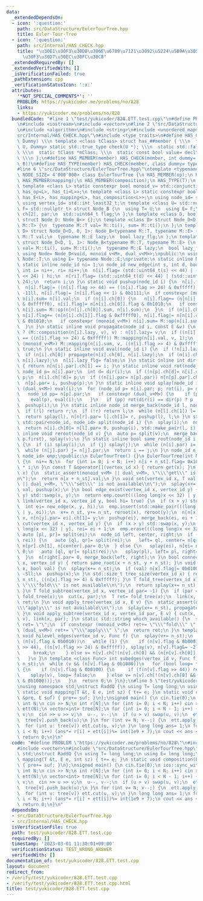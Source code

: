 ```yaml
---
data:
  _extendedDependsOn:
  - icon: ':question:'
    path: src/DataStructure/EulerTourTree.hpp
    title: Euler-Tour-Tree
  - icon: ':question:'
    path: src/Internal/HAS_CHECK.hpp
    title: "\u30E1\u30F3\u30D0\u306E\u6709\u7121\u3092\u5224\u5B9A\u3059\u308B\u30C6\
      \u30F3\u30D7\u30EC\u30FC\u30C8"
  _extendedRequiredBy: []
  _extendedVerifiedWith: []
  _isVerificationFailed: true
  _pathExtension: cpp
  _verificationStatusIcon: ':x:'
  attributes:
    '*NOT_SPECIAL_COMMENTS*': ''
    PROBLEM: https://yukicoder.me/problems/no/828
    links:
    - https://yukicoder.me/problems/no/828
  bundledCode: "#line 1 \"test/yukicoder/828.ETT.test.cpp\"\n#define PROBLEM \"https://yukicoder.me/problems/no/828\"\
    \n#include <iostream>\n#include <vector>\n#line 2 \"src/DataStructure/EulerTourTree.hpp\"\
    \n#include <algorithm>\n#include <string>\n#include <unordered_map>\n#line 2 \"\
    src/Internal/HAS_CHECK.hpp\"\n#include <type_traits>\n#define HAS_CHECK(member,\
    \ Dummy) \\\n template <class tClass> struct has_##member { \\\n  template <class\
    \ U, Dummy> static std::true_type check(U *); \\\n  static std::false_type check(...);\
    \ \\\n  static tClass *mClass; \\\n  static const bool value= decltype(check(mClass))::value;\
    \ \\\n };\n#define HAS_MEMBER(member) HAS_CHECK(member, int dummy= (&U::member,\
    \ 0))\n#define HAS_TYPE(member) HAS_CHECK(member, class dummy= typename U::member)\n\
    #line 6 \"src/DataStructure/EulerTourTree.hpp\"\ntemplate <typename M= void, std::size_t\
    \ NODE_SIZE= 4'000'000> class EulerTourTree {\n HAS_MEMBER(op);\n HAS_MEMBER(ti);\n\
    \ HAS_MEMBER(mapping);\n HAS_MEMBER(composition);\n HAS_TYPE(T);\n HAS_TYPE(E);\n\
    \ template <class L> static constexpr bool monoid_v= std::conjunction_v<has_T<L>,\
    \ has_op<L>, has_ti<L>>;\n template <class L> static constexpr bool dual_v= std::conjunction_v<has_T<L>,\
    \ has_E<L>, has_mapping<L>, has_composition<L>>;\n using node_id= std::int_least32_t;\n\
    \ using vertex_id= std::int_least32_t;\n template <class U= std::nullptr_t, class\
    \ F= std::nullptr_t> struct Node_B {\n  using T= U;\n  using E= F;\n  node_id\
    \ ch[2], par;\n  std::uint64_t flag;\n };\n template <class D, bool mo, bool du>\
    \ struct Node_D: Node_B<> {};\n template <class D> struct Node_D<D, 1, 0>: Node_B<typename\
    \ M::T> {\n  typename M::T val= M::ti(), sum= M::ti();\n };\n template <class\
    \ D> struct Node_D<D, 0, 1>: Node_B<typename M::T, typename M::E> {\n  typename\
    \ M::T val;\n  typename M::E lazy;\n  bool lazy_flg;\n };\n template <class D>\
    \ struct Node_D<D, 1, 1>: Node_B<typename M::T, typename M::E> {\n  typename M::T\
    \ val= M::ti(), sum= M::ti();\n  typename M::E lazy;\n  bool lazy_flg;\n };\n\
    \ using Node= Node_D<void, monoid_v<M>, dual_v<M>>;\npublic:\n using T= typename\
    \ Node::T;\n using E= typename Node::E;\nprivate:\n static inline Node n[NODE_SIZE];\n\
    \ static inline node_id ni= 1;\n node_id new_edge(int s, int d, bool hi) {\n \
    \ int i= ni++, ri= ni++;\n  n[i].flag= (std::uint64_t(s) << 44) | (std::uint64_t(d)\
    \ << 24) | hi;\n  n[ri].flag= (std::uint64_t(d) << 44) | (std::uint64_t(s) <<\
    \ 24);\n  return i;\n }\n static void pushup(node_id i) {\n  n[i].flag&= 0xffffffffff00000f;\n\
    \  n[i].flag|= ((n[i].flag >> 44) == ((n[i].flag >> 24) & 0xfffff)) << 4;\n  n[i].flag&=\
    \ -11ll, n[i].flag|= (n[i].flag << 1) & 0b1111;\n  if constexpr (monoid_v<M>)\
    \ n[i].sum= n[i].val;\n  if (n[i].ch[0]) {\n   n[i].flag+= (n[n[i].ch[0]].flag\
    \ & 0xfffff0), n[i].flag|= n[n[i].ch[0]].flag & 0b1010;\n   if constexpr (monoid_v<M>)\
    \ n[i].sum= M::op(n[n[i].ch[0]].sum, n[i].sum);\n  }\n  if (n[i].ch[1]) {\n  \
    \ n[i].flag+= (n[n[i].ch[1]].flag & 0xfffff0), n[i].flag|= n[n[i].ch[1]].flag\
    \ & 0b1010;\n   if constexpr (monoid_v<M>) n[i].sum= M::op(n[i].sum, n[n[i].ch[1]].sum);\n\
    \  }\n }\n static inline void propagate(node_id i, const E &v) {\n  n[i].lazy_flg\
    \ ? (M::composition(n[i].lazy, v), v) : n[i].lazy= v;\n  if ((n[i].flag >> 44)\
    \ == ((n[i].flag >> 24) & 0xfffff)) M::mapping(n[i].val, v, 1);\n  if constexpr\
    \ (monoid_v<M>) M::mapping(n[i].sum, v, ((n[i].flag >> 4) & 0xfffff));\n  n[i].lazy_flg=\
    \ true;\n }\n static inline void eval(node_id i) {\n  if (!n[i].lazy_flg) return;\n\
    \  if (n[i].ch[0]) propagate(n[i].ch[0], n[i].lazy);\n  if (n[i].ch[1]) propagate(n[i].ch[1],\
    \ n[i].lazy);\n  n[i].lazy_flg= false;\n }\n static inline int dir(node_id i)\
    \ { return n[n[i].par].ch[1] == i; }\n static inline void rot(node_id i) {\n \
    \ node_id p= n[i].par;\n  int d= dir(i);\n  if ((n[p].ch[d]= n[i].ch[!d])) n[n[p].ch[d]].par=\
    \ p;\n  n[i].ch[!d]= p;\n  if ((n[i].par= n[p].par)) n[n[p].par].ch[dir(p)]= i;\n\
    \  n[p].par= i, pushup(p);\n }\n static inline void splay(node_id i) {\n  if constexpr\
    \ (dual_v<M>) eval(i);\n  for (node_id p= n[i].par; p; rot(i), p= n[i].par) {\n\
    \   node_id pp= n[p].par;\n   if constexpr (dual_v<M>) {\n    if (pp) eval(pp);\n\
    \    eval(p), eval(i);\n   }\n   if (pp) rot(dir(i) == dir(p) ? p : i);\n  }\n\
    \  pushup(i);\n }\n static inline node_id merge_back(node_id l, node_id r) {\n\
    \  if (!l) return r;\n  if (!r) return l;\n  while (n[l].ch[1]) l= n[l].ch[1];\n\
    \  return splay(l), n[n[r].par= l].ch[1]= r, pushup(l), l;\n }\n static inline\
    \ std::pair<node_id, node_id> split(node_id i) {\n  splay(i);\n  node_id l= n[i].ch[0];\n\
    \  return n[i].ch[0]= n[l].par= 0, pushup(i), std::make_pair(l, i);\n }\n static\
    \ inline void reroot(node_id v) {\n  auto p= split(v);\n  merge_back(p.second,\
    \ p.first), splay(v);\n }\n static inline bool same_root(node_id i, node_id j)\
    \ {\n  if (i) splay(i);\n  if (j) splay(j);\n  while (n[i].par) i= n[i].par;\n\
    \  while (n[j].par) j= n[j].par;\n  return i == j;\n }\n node_id n_st;\n std::unordered_map<std::uint64_t,\
    \ node_id> emp;\npublic:\n EulerTourTree() {}\n EulerTourTree(int N): n_st(ni)\
    \ {\n  ni+= N;\n  for (int i= 0; i < N; i++) n[i + n_st].flag= 0x100001000000\
    \ * i;\n }\n const T &operator[](vertex_id x) { return get(x); }\n const T &get(vertex_id\
    \ x) {\n  static_assert(monoid_v<M> || dual_v<M>, \"\\\"get\\\" is not available\\\
    n\");\n  return n[x + n_st].val;\n }\n void set(vertex_id x, T val) {\n  static_assert(monoid_v<M>\
    \ || dual_v<M>, \"\\\"set\\\" is not available\\n\");\n  splay(x+= n_st), n[x].val=\
    \ val, pushup(x);\n }\n bool edge_exist(vertex_id x, vertex_id y) {\n  if (x >\
    \ y) std::swap(x, y);\n  return emp.count(((long long)x << 32) | y);\n }\n void\
    \ link(vertex_id x, vertex_id y, bool hi= true) {\n  if (x > y) std::swap(x, y);\n\
    \  int ei= new_edge(x, y, hi);\n  emp.insert(std::make_pair(((long long)x << 32)\
    \ | y, ei));\n  x+= n_st, y+= n_st, reroot(x), reroot(y);\n  n[n[x].par= ei].ch[0]=\
    \ x, n[n[y].par= ei].ch[1]= y;\n  pushup(ei), merge_back(ei, ei + 1);\n }\n void\
    \ cut(vertex_id x, vertex_id y) {\n  if (x > y) std::swap(x, y);\n  int ei= emp[((long\
    \ long)x << 32) | y], rei= ei + 1;\n  emp.erase(((long long)x << 32) | y);\n \
    \ auto [pl, pr]= split(ei);\n  node_id left, center, right;\n  if (pl && same_root(pl,\
    \ rei)) {\n   auto [ql, qr]= split(rei);\n   left= ql, center= n[qr].ch[1], right=\
    \ n[pr].ch[1], n[center].par= 0;\n  } else {\n   splay(ei), n[ei= n[ei].ch[1]].par=\
    \ 0;\n   auto [ql, qr]= split(rei);\n   splay(pl), left= pl, right= n[qr].ch[1];\n\
    \  }\n  n[right].par= 0, merge_back(left, right);\n }\n bool connected(vertex_id\
    \ x, vertex_id y) { return same_root(x + n_st, y + n_st); }\n void subedge_set(vertex_id\
    \ x, bool val) {\n  splay(x+= n_st);\n  if (val) n[x].flag|= 0b0100;\n  else n[x].flag&=\
    \ -5ll;\n  pushup(x);\n }\n std::size_t tree_size(vertex_id x) { return splay(x+=\
    \ n_st), ((n[x].flag >> 4) & 0xfffff); }\n T fold_tree(vertex_id x) {\n  static_assert(monoid_v<M>,\
    \ \"\\\"fold\\\" is not available\\n\");\n  return splay(x+= n_st), n[x].sum;\n\
    \ }\n T fold_subtree(vertex_id x, vertex_id par= -1) {\n  if (par == -1) return\
    \ fold_tree(x);\n  cut(x, par);\n  T ret= fold_tree(x);\n  link(x, par);\n  return\
    \ ret;\n }\n void apply_tree(vertex_id x, E v) {\n  static_assert(dual_v<M>, \"\
    \\\"apply\\\" is not available\\n\");\n  splay(x+= n_st), propagate(x, v), eval(x);\n\
    \ }\n void apply_subtree(vertex_id x, vertex_id par, E v) { cut(x, par), apply_tree(x,\
    \ v), link(x, par); }\n static std::string which_available() {\n  std::string\
    \ ret= \"\";\n  if constexpr (monoid_v<M>) ret+= \"\\\"fold\\\" \";\n  if constexpr\
    \ (dual_v<M>) ret+= \"\\\"apply\\\" \";\n  return ret;\n }\n template <class Func>\
    \ void hilevel_edges(vertex_id v, Func f) {\n  splay(v+= n_st);\n  while (v &&\
    \ (n[v].flag & 0b0010))\n   while (1) {\n    if (n[v].flag & 0b0001) {\n     f((n[v].flag\
    \ >> 44), ((n[v].flag >> 24) & 0xfffff)), splay(v), n[v].flag&= -2ll, pushup(v);\n\
    \     break;\n    } else v= n[v].ch[!(n[v].ch[0] && (n[n[v].ch[0]].flag & 0b0010))];\n\
    \   }\n }\n template <class Func> int subedges(vertex_id v, Func f) {\n  splay(v+=\
    \ n_st);\n  while (v && (n[v].flag & 0b1000))\n   for (bool loop= true; loop;)\
    \ {\n    if (n[v].flag & 0b0100) {\n     if (f(n[v].flag >> 44)) return 1;\n \
    \    splay(v), loop= false;\n    } else v= n[v].ch[!(n[v].ch[0] && (n[n[v].ch[0]].flag\
    \ & 0b1000))];\n   }\n  return 0;\n }\n};\n#line 5 \"test/yukicoder/828.ETT.test.cpp\"\
    \nusing namespace std;\nstruct RaddQ {\n using T= long long;\n using E= long long;\n\
    \ static void mapping(T &t, E e, int sz) { t+= e; }\n static void composition(E\
    \ &pre, E suf) { pre+= suf; }\n};\nsigned main() {\n cin.tie(0);\n ios::sync_with_stdio(0);\n\
    \ int N;\n cin >> N;\n int r[N];\n for (int i= 0; i < N; i++) cin >> r[i];\n EulerTourTree<RaddQ>\
    \ ett(N);\n vector<int> tree[N];\n for (int i= 0; i < N - 1; i++) {\n  int u,\
    \ v;\n  cin >> u >> v;\n  u--, v--;\n  if (u > v) swap(u, v);\n  ett.link(u, v);\n\
    \  tree[v].push_back(u);\n }\n for (int v= N; v--;) {\n  ett.apply_tree(v, 1);\n\
    \  for (int u: tree[v]) ett.cut(u, v);\n }\n long long ans= 1;\n for (int i= 0;\
    \ i < N; i++) (ans*= r[i] + ett[i])%= int(1e9 + 7);\n cout << ans << '\\n';\n\
    \ return 0;\n}\n"
  code: "#define PROBLEM \"https://yukicoder.me/problems/no/828\"\n#include <iostream>\n\
    #include <vector>\n#include \"src/DataStructure/EulerTourTree.hpp\"\nusing namespace\
    \ std;\nstruct RaddQ {\n using T= long long;\n using E= long long;\n static void\
    \ mapping(T &t, E e, int sz) { t+= e; }\n static void composition(E &pre, E suf)\
    \ { pre+= suf; }\n};\nsigned main() {\n cin.tie(0);\n ios::sync_with_stdio(0);\n\
    \ int N;\n cin >> N;\n int r[N];\n for (int i= 0; i < N; i++) cin >> r[i];\n EulerTourTree<RaddQ>\
    \ ett(N);\n vector<int> tree[N];\n for (int i= 0; i < N - 1; i++) {\n  int u,\
    \ v;\n  cin >> u >> v;\n  u--, v--;\n  if (u > v) swap(u, v);\n  ett.link(u, v);\n\
    \  tree[v].push_back(u);\n }\n for (int v= N; v--;) {\n  ett.apply_tree(v, 1);\n\
    \  for (int u: tree[v]) ett.cut(u, v);\n }\n long long ans= 1;\n for (int i= 0;\
    \ i < N; i++) (ans*= r[i] + ett[i])%= int(1e9 + 7);\n cout << ans << '\\n';\n\
    \ return 0;\n}\n"
  dependsOn:
  - src/DataStructure/EulerTourTree.hpp
  - src/Internal/HAS_CHECK.hpp
  isVerificationFile: true
  path: test/yukicoder/828.ETT.test.cpp
  requiredBy: []
  timestamp: '2023-03-01 11:30:01+09:00'
  verificationStatus: TEST_WRONG_ANSWER
  verifiedWith: []
documentation_of: test/yukicoder/828.ETT.test.cpp
layout: document
redirect_from:
- /verify/test/yukicoder/828.ETT.test.cpp
- /verify/test/yukicoder/828.ETT.test.cpp.html
title: test/yukicoder/828.ETT.test.cpp
---
```

